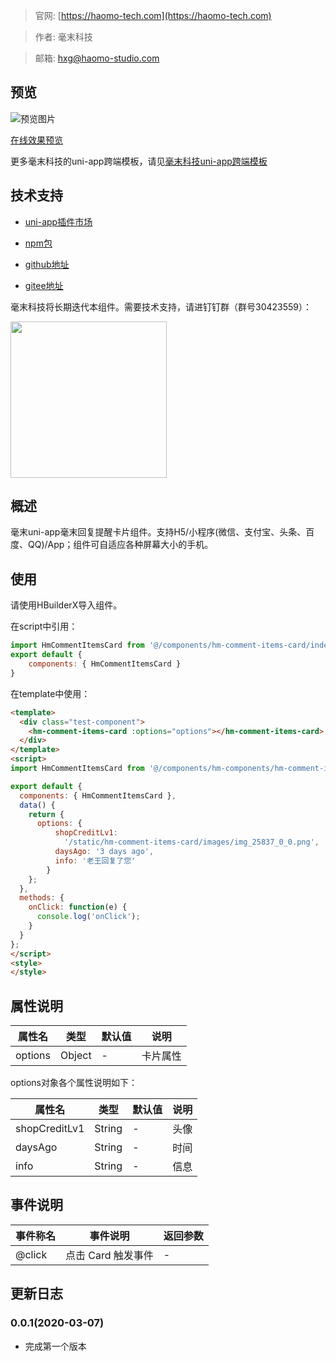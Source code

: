 > 官网: [https://haomo-tech.com](https://haomo-tech.com)

> 作者: 毫末科技

> 邮箱: hxg@haomo-studio.com

## 预览

![预览图片](http://downloads.haomo-tech.com/uniapp/hm-comment-items-card.png)

[在线效果预览](http://template.uniapp.haomo-tech.com/pages/haomo/test-component/hm-comment-items-card)

更多毫末科技的uni-app跨端模板，请见[毫末科技uni-app跨端模板](https://haomo-tech.com/sale.html)

## 技术支持

* [uni-app插件市场](https://ext.dcloud.net.cn/plugin?id=1380)

* [npm包](https://www.npmjs.com/package/hm-uniapp-comment-items-card)

* [github地址](https://github.com/haomo-studio/hm-uniapp-comment-items-card)

* [gitee地址](https://gitee.com/haomo/hm-uniapp-comment-items-card)

毫末科技将长期迭代本组件。需要技术支持，请进钉钉群（群号30423559）：

<img width="250" src="http://downloads.haomo-tech.com/%E6%AF%AB%E6%9C%ABuniapp%E7%BB%84%E4%BB%B6%E6%8A%80%E6%9C%AF%E6%94%AF%E6%8C%81.jpg">

## 概述

毫末uni-app毫末回复提醒卡片组件。支持H5/小程序(微信、支付宝、头条、百度、QQ)/App；组件可自适应各种屏幕大小的手机。

## 使用

请使用HBuilderX导入组件。

在script中引用：

```javascript
import HmCommentItemsCard from '@/components/hm-comment-items-card/index.vue'
export default {
    components: { HmCommentItemsCard }
}
```

在template中使用：

```html
<template>
  <div class="test-component">
    <hm-comment-items-card :options="options"></hm-comment-items-card>
  </div>
</template>
<script>
import HmCommentItemsCard from '@/components/hm-components/hm-comment-items-card/index.vue'

export default {
  components: { HmCommentItemsCard },
  data() {
    return {
      options: {
          shopCreditLv1:
            '/static/hm-comment-items-card/images/img_25837_0_0.png',
          daysAgo: '3 days ago',
          info: '老王回复了您'
        }
    };
  },
  methods: {
    onClick: function(e) {
      console.log('onClick');
    }
  }
};
</script>
<style>
</style>

```

## 属性说明

| 属性名        | 类型     | 默认值 | 说明                                                                       |
|-----------   |---------|--------|----------------------------------------------------------------------------|
| options        | Object  | -      | 卡片属性                                                                   |

options对象各个属性说明如下：

| 属性名        | 类型     | 默认值 | 说明                                                                       |
|-----------   |---------|--------|----------------------------------------------------------------------------|
| shopCreditLv1        | String  | -      | 头像                                                                 |
| daysAgo        | String  | -      | 时间                                                                   |
| info        | String  | -      | 信息                                                                   |

## 事件说明

| 事件称名   | 事件说明           | 返回参数 |
|----------|--------------------|----------|
| @click   | 点击 Card 触发事件 | -        |

## 更新日志

### 0.0.1(2020-03-07)

* 完成第一个版本
